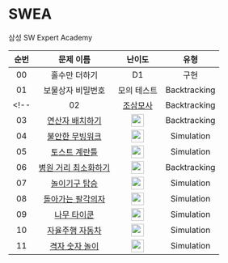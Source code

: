 # SWEA

삼성 SW Expert Academy

|          순번          |                                                                문제 이름                                                                 |                                                                 난이도                                                                 |         유형          |  
| :-----: |:------------------------------------------------------------------------------------------------------------------------------------:|:-----------------------------------------------------------------------------------------------------------------------------------:|:-------------------:|  
| 00 |                                                               홀수만 더하기                                                                |                                                                 D1                                                                  |         구현          |
| 01 |                                                              보물상자 비밀번호                                                               |                                                               모의 테스트                                                                |    Backtracking     |
<!-- |                                                                  02                                                                  | <a href="https://www.codetree.ai/training-field/frequent-problems/problems/three-at-dawn-and-four-at-dusk" target="_blank">조삼모사</a> |     Backtracking    |
| 03 |      <a href="https://www.codetree.ai/training-field/frequent-problems/problems/arrange-operator" target="_blank">연산자 배치하기</a>       |                         <img height="25px" width="25px" src="https://static.solved.ac/tier_small/10.svg"/>                          |    Backtracking     |
| 04 |    <a href="https://www.codetree.ai/training-field/frequent-problems/problems/unstable-moving-walk" target="_blank">불안한 무빙워크</a>     |                         <img height="25px" width="25px" src="https://static.solved.ac/tier_small/11.svg"/>                          |     Simulation      |
| 05 |        <a href="https://www.codetree.ai/training-field/frequent-problems/problems/toast-eggmold" target="_blank">토스트 계란틀</a>         |                         <img height="25px" width="25px" src="https://static.solved.ac/tier_small/11.svg"/>                          |     Simulation      |
| 06 | <a href="https://www.codetree.ai/training-field/frequent-problems/problems/min-of-hospital-distance" target="_blank">병원 거리 최소화하기</a> |                         <img height="25px" width="25px" src="https://static.solved.ac/tier_small/11.svg"/>                          |    Backtracking     |
| 07 |       <a href="https://www.codetree.ai/training-field/frequent-problems/problems/go-on-the-rides" target="_blank">놀이기구 탑승</a>        |                         <img height="25px" width="25px" src="https://static.solved.ac/tier_small/11.svg"/>                          |     Simulation      |
| 08 |    <a href="https://www.codetree.ai/training-field/frequent-problems/problems/rounding-eight-angle" target="_blank">돌아가는 팔각의자</a>    |                         <img height="25px" width="25px" src="https://static.solved.ac/tier_small/11.svg"/>                          |     Simulation      |
| 09 |          <a href="https://www.codetree.ai/training-field/frequent-problems/problems/tree-tycoon" target="_blank">나무 타이쿤</a>          |                         <img height="25px" width="25px" src="https://static.solved.ac/tier_small/11.svg"/>                          |     Simulation      |
| 10 |     <a href="https://www.codetree.ai/training-field/frequent-problems/problems/autonomous-driving" target="_blank">자율주행 자동차</a>      |                         <img height="25px" width="25px" src="https://static.solved.ac/tier_small/11.svg"/>                          |     Simulation      |
| 11 |     <a href="https://www.codetree.ai/training-field/frequent-problems/problems/matrix-number-play" target="_blank">격자 숫자 놀이</a>      |                         <img height="25px" width="25px" src="https://static.solved.ac/tier_small/12.svg"/>                          |     Simulation      | -->